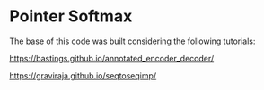 # Pointer Softmax

The base of this code was built considering the following tutorials: 

https://bastings.github.io/annotated_encoder_decoder/

https://graviraja.github.io/seqtoseqimp/